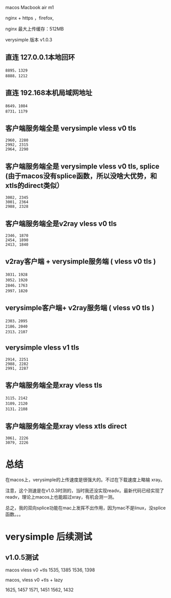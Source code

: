 macos Macbook air m1

nginx + https ，firefox,

nginx 最大上传缓存：512MB

verysimple 版本 v1.0.3

## 直连 127.0.0.1本地回环

```
8895，1329
8888，1212
```

## 直连 192.168本机局域网地址

```
8649，1084
8731，1179
```



## 客户端服务端全是 verysimple vless v0 tls

```
2960, 2280
2992, 2315
2964, 2290
```

## 客户端服务端全是 verysimple vless v0 tls,  splice (由于macos没有splice函数，所以没啥大优势，和xtls的direct类似）

```
3002, 2345
3001, 2364
2988, 2328
```


## 客户端服务端全是v2ray vless v0 tls

```
2346, 1870
2454, 1890
2413, 1840
```

## v2ray客户端 + verysimple服务端 ( vless v0 tls )

```
3031，1928
3052，1920
2846，1763
2997，1820
```

## verysimple客户端+ v2ray服务端 ( vless v0 tls )

```
2303，2095
2186，2040
2313，2107
```

## verysimple vless v1 tls

```
2914, 2251
2988, 2282
2991, 2287
```


## 客户端服务端全是xray vless tls

```
3115，2142
3109，2120
3131，2108
```

## 客户端服务端全是xray vless xtls direct

```
3061, 2226
3079, 2226
```

# 总结

在macos上，verysimple的上传速度是很强大的。不过在下载速度上略输 xray。

注意，这个测速是在v1.0.3时测的，当时我还没实现readv。最新代码已经实现了readv，理论上macos上也能超过xray，有机会测一测。

总之，我的双向splice功能在mac上发挥不出作用，因为mac不是linux，没splice函数。。。


# verysimple 后续测试
## v1.0.5测试

macos vless v0 +tls
1535, 1385
1536, 1398

macos, vless v0 +tls + lazy

1625, 1457
1571, 1451
1562, 1432
